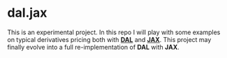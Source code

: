 # dal.jax

This is an experimental project. 
In this repo I will play with some examples on typical derivatives pricing both with [**DAL**](https://github.com/wegamekinglc/Derivatives-Algorithms-Lib) and [**JAX**](https://github.com/google/jax).
This project may finally evolve into a full re-implementation of **DAL** with **JAX**.
